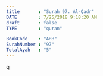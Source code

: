 ```yaml
---
title       : "Surah 97. Al-Qadr"
DATE        : 7/25/2018 9:18:20 AM
draft       : false
TYPE        : "quran"

BookCode    : "ARB"
SurahNumber : "97"
TotalAyah   : "5"
---
```

q
